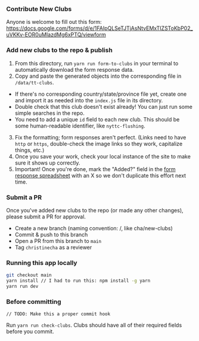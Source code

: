 ### Contribute New Clubs

Anyone is welcome to fill out this form: https://docs.google.com/forms/d/e/1FAIpQLSeTJTjAsNtvEMxTIZSToKbP02_uVKKv-EOR0uMIazdMg6xPTQ/viewform

### Add new clubs to the repo & publish

1. From this directory, run `yarn run form-to-clubs` in your terminal to automatically download the form response data.
2. Copy and paste the generated objects into the corresponding file in `/data/tt-clubs`.

- If there's no corresponding country/state/province file yet, create one and import it as needed into the `index.js` file in its directory.
- Double check that this club doesn't exist already! You can just run some simple searches in the repo.
- You need to add a unique `id` field to each new club. This should be some human-readable identifier, like `nyttc-flushing`.

3. Fix the formatting; form responses aren't perfect. (Links need to have `http` or `https`, double-check the image links so they work, capitalize things, etc.)
4. Once you save your work, check your local instance of the site to make sure it shows up correctly.
5. Important! Once you're done, mark the "Added?" field in the [form response spreadsheet](https://docs.google.com/spreadsheets/d/1-c-pqPnBOsGpECs5SmvYUksO6xvlbgIb1CK-jAmLCeA/edit?resourcekey=null#gid=1062528263) with an X so we don't duplicate this effort next time.

### Submit a PR

Once you've added new clubs to the repo (or made any other changes), please submit a PR for approval.

- Create a new branch (naming convention: <you>/<description>, like cha/new-clubs)
- Commit & push to this branch
- Open a PR from this branch to `main`
- Tag `christinecha` as a reviewer

### Running this app locally

```sh
git checkout main
yarn install // I had to run this: npm install -g yarn
yarn run dev
```

### Before committing

`// TODO: Make this a proper commit hook`

Run `yarn run check-clubs`. Clubs should have all of their required fields before you commit.


